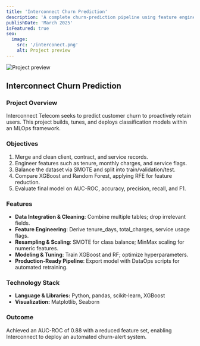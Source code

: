 ```yaml
---
title: 'Interconnect Churn Prediction'
description: 'A complete churn-prediction pipeline using feature engineering, SMOTE balancing, and classification models with MLOps practices to proactively retain telecom customers.'
publishDate: 'March 2025'
isFeatured: true
seo:
  image:
    src: '/interconect.png'
    alt: Project preview
---
```


![Project preview](/interconect.png)

## Interconnect Churn Prediction

### Project Overview
Interconnect Telecom seeks to predict customer churn to proactively retain users. This project builds, tunes, and deploys classification models within an MLOps framework.

### Objectives
1. Merge and clean client, contract, and service records.  
2. Engineer features such as tenure, monthly charges, and service flags.  
3. Balance the dataset via SMOTE and split into train/validation/test.  
4. Compare XGBoost and Random Forest, applying RFE for feature reduction.  
5. Evaluate final model on AUC-ROC, accuracy, precision, recall, and F1.

### Features
- **Data Integration & Cleaning**: Combine multiple tables; drop irrelevant fields.  
- **Feature Engineering**: Derive tenure_days, total_charges, service usage flags.  
- **Resampling & Scaling**: SMOTE for class balance; MinMax scaling for numeric features.  
- **Modeling & Tuning**: Train XGBoost and RF; optimize hyperparameters.  
- **Production-Ready Pipeline**: Export model with DataOps scripts for automated retraining.

### Technology Stack
- **Language & Libraries:** Python, pandas, scikit-learn, XGBoost  
- **Visualization:** Matplotlib, Seaborn  

### Outcome
Achieved an AUC-ROC of 0.88 with a reduced feature set, enabling Interconnect to deploy an automated churn-alert system.
